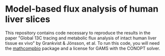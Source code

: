 # Model-based flux analysis of human liver slices

This repository contains code necessary to reproduce the results in the paper "Global 13C tracing and metabolic flux analysis
of intact human liver tissue ex vivo" by Grankvist & Jönsson, et al. To run this code, you will need the [mathcompbio](https://github.com/Nilsson-Lab-KI/mathcompbio) package
and a license for GAMS with the CONOPT solver.
